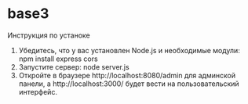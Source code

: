 # base3
Инструкция по устаноке

1. Убедитесь, что у вас установлен Node.js и необходимые модули:
npm install express cors
2. Запустите сервер:
node server.js
3. Откройте в браузере http://localhost:8080/admin для админской панели, а http://localhost:3000/ будет вести на пользовательский интерфейс.
